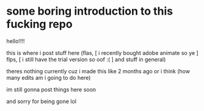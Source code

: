 # some boring introduction to this fucking repo

hello!!!!

this is where i post stuff here (flas, [ i recently bought adobe animate so ye ] flps, [ i still have the trial version so oof :( ]
and stuff in general)

theres nothing currently cuz i made this like 2 months ago or i think (how many edits am i going to do here) 

im still gonna post things here soon

and sorry for being gone lol
